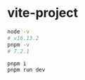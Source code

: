 # vite-project


```bash
node -v     
# v16.13.2
pnpm -v
# 7.2.1
```

```shell
pnpm i
pnpm run dev
```
